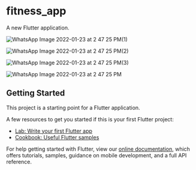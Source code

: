 # fitness_app

A new Flutter application.

![WhatsApp Image 2022-01-23 at 2 47 25 PM(1)](https://user-images.githubusercontent.com/35516822/150696162-1b54efbb-d97b-42f2-aeb3-f755cde3335c.jpeg)

![WhatsApp Image 2022-01-23 at 2 47 25 PM(2)](https://user-images.githubusercontent.com/35516822/150696172-9608d3d5-ef72-49e1-adc8-0e884b2605cf.jpeg)

![WhatsApp Image 2022-01-23 at 2 47 25 PM(3)](https://user-images.githubusercontent.com/35516822/150696175-4b30f680-ca15-41fc-b2e6-0ee2213aa3a8.jpeg)

![WhatsApp Image 2022-01-23 at 2 47 25 PM](https://user-images.githubusercontent.com/35516822/150696176-6345e01f-f884-4bbb-9b3c-9dd23044a101.jpeg)



## Getting Started

This project is a starting point for a Flutter application.

A few resources to get you started if this is your first Flutter project:

- [Lab: Write your first Flutter app](https://flutter.dev/docs/get-started/codelab)
- [Cookbook: Useful Flutter samples](https://flutter.dev/docs/cookbook)

For help getting started with Flutter, view our
[online documentation](https://flutter.dev/docs), which offers tutorials,
samples, guidance on mobile development, and a full API reference.
